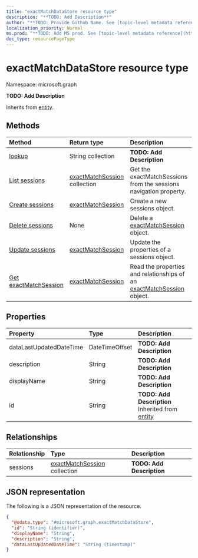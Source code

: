 ```yaml
---
title: "exactMatchDataStore resource type"
description: "**TODO: Add Description**"
author: "**TODO: Provide Github Name. See [topic-level metadata reference](https://msgo.azurewebsites.net/add/document/guidelines/metadata.html#topic-level-metadata)**"
localization_priority: Normal
ms.prod: "**TODO: Add MS prod. See [topic-level metadata reference](https://msgo.azurewebsites.net/add/document/guidelines/metadata.html#topic-level-metadata)**"
doc_type: resourcePageType
---
```


# exactMatchDataStore resource type


Namespace: microsoft.graph

**TODO: Add Description**


Inherits from [entity](../resources/entity.md).

## Methods
|Method|Return type|Description|
|:---|:---|:---|
|[lookup](../api/exactmatchdatastore-lookup.md)|String collection|**TODO: Add Description**|
|[List sessions](../api/exactmatchdatastore-list-sessions.md)|[exactMatchSession](../resources/exactmatchsession.md) collection|Get the exactMatchSessions from the sessions navigation property.|
|[Create sessions](../api/exactmatchdatastore-post-sessions.md)|[exactMatchSession](../resources/exactmatchsession.md)|Create a new sessions object.|
|[Delete sessions](../api/exactmatchdatastore-delete-sessions.md)|None|Delete a [exactMatchSession](../resources/exactmatchsession.md) object.|
|[Update sessions](../api/exactmatchdatastore-update-sessions.md)|[exactMatchSession](../resources/exactmatchsession.md)|Update the properties of a sessions object.|
|[Get exactMatchSession](../api/exactmatchsession-get.md)|[exactMatchSession](../resources/exactmatchsession.md)|Read the properties and relationships of an [exactMatchSession](../resources/exactmatchsession.md) object.|

## Properties
|Property|Type|Description|
|:---|:---|:---|
|dataLastUpdatedDateTime|DateTimeOffset|**TODO: Add Description**|
|description|String|**TODO: Add Description**|
|displayName|String|**TODO: Add Description**|
|id|String|**TODO: Add Description** Inherited from [entity](../resources/entity.md)|

## Relationships
|Relationship|Type|Description|
|:---|:---|:---|
|sessions|[exactMatchSession](../resources/exactmatchsession.md) collection|**TODO: Add Description**|

## JSON representation
The following is a JSON representation of the resource.
<!-- {
  "blockType": "resource",
  "keyProperty": "id",
  "@odata.type": "microsoft.graph.exactMatchDataStore",
  "baseType": "microsoft.graph.entity",
  "openType": false
}
-->
``` json
{
  "@odata.type": "#microsoft.graph.exactMatchDataStore",
  "id": "String (identifier)",
  "displayName": "String",
  "description": "String",
  "dataLastUpdatedDateTime": "String (timestamp)"
}
```

